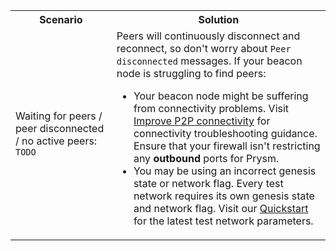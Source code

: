 <table>
    <tr>
        <th style={{minWidth: 180 + 'px'}}>Scenario</th> 
        <th>Solution</th>
    </tr>
    <tr>
      <td>Waiting for peers / peer disconnected / no active peers: <code>TODO</code></td>
      <td>Peers will continuously disconnect and reconnect, so don't worry about <code>Peer disconnected</code> messages. If your beacon node is struggling to find peers: <br/>
      <ul>
          <li>Your beacon node might be suffering from connectivity problems. Visit <a href='/docs/prysm-usage/p2p-host-ip'>Improve P2P connectivity</a> for connectivity troubleshooting guidance. Ensure that your firewall isn't restricting any <strong>outbound</strong> ports for Prysm.</li>
          <li>You may be using an incorrect genesis state or network flag. Every test network requires its own genesis state and network flag. Visit our <a href='../install/install-with-script'>Quickstart</a> for the latest test network parameters.</li>
      </ul>
      </td>
    </tr>
</table>
